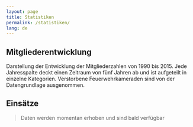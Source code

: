 ```yaml
---
layout: page
title: Statistiken
permalink: /statistiken/
lang: de
---
```


## Mitgliederentwicklung
<figure class="lazy" id="member" data-src="charts.js"></figure>

Darstellung der Entwicklung der Mitgliederzahlen von 1990 bis 2015. Jede Jahresspalte deckt einen Zeitraum von fünf Jahren ab und ist aufgeteilt in einzelne Kategorien. Verstorbene Feuerwehrkameraden sind von der Datengrundlage ausgenommen.

## Einsätze
> Daten werden momentan erhoben und sind bald verfügbar
